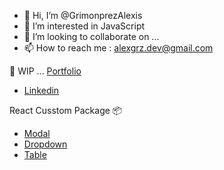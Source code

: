 - 👋 Hi, I’m @GrimonprezAlexis
- 👀 I’m interested in JavaScript
- 💞️ I’m looking to collaborate on ...
- 📫 How to reach me : alexgrz.dev@gmail.com

🌱 WIP ... [Portfolio](https://alexgrz.vercel.app/)
- [Linkedin](https://ch.linkedin.com/in/alexis-grimonprez-16263493)


React Cusstom Package 📦
- [Modal](https://www.npmjs.com/package/agr-custom-modal)
- [Dropdown](https://www.npmjs.com/package/agr-custom-dropdown)
- [Table](https://www.npmjs.com/package/agr-custom-table)



<!---
GrimonprezAlexis/GrimonprezAlexis is a ✨ special ✨ repository because its `README.md` (this file) appears on your GitHub profile.
You can click the Preview link to take a look at your changes.
--->
